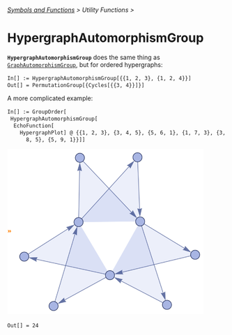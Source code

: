 ###### [Symbols and Functions](/README.md#symbols-and-functions) > Utility Functions >

# HypergraphAutomorphismGroup

**`HypergraphAutomorphismGroup`** does the same thing as [`GraphAutomorphismGroup`](https://reference.wolfram.com/language/ref/GraphAutomorphismGroup.html), but for ordered hypergraphs:

```wl
In[] := HypergraphAutomorphismGroup[{{1, 2, 3}, {1, 2, 4}}]
Out[] = PermutationGroup[{Cycles[{{3, 4}}]}]
```

A more complicated example:

```wl
In[] := GroupOrder[
 HypergraphAutomorphismGroup[
  EchoFunction[
    HypergraphPlot] @ {{1, 2, 3}, {3, 4, 5}, {5, 6, 1}, {1, 7, 3}, {3,
      8, 5}, {5, 9, 1}}]]
```

<img src="/Documentation/Images/SymmetricHypergraphPlot.png" width="451">

```wl
Out[] = 24
```
